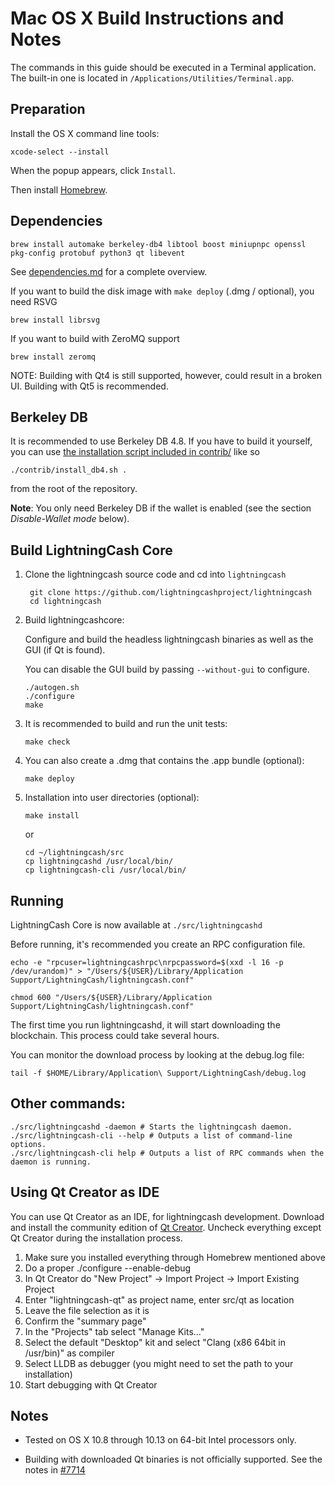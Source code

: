 Mac OS X Build Instructions and Notes
====================================
The commands in this guide should be executed in a Terminal application.
The built-in one is located in `/Applications/Utilities/Terminal.app`.

Preparation
-----------
Install the OS X command line tools:

`xcode-select --install`

When the popup appears, click `Install`.

Then install [Homebrew](https://brew.sh).

Dependencies
----------------------

    brew install automake berkeley-db4 libtool boost miniupnpc openssl pkg-config protobuf python3 qt libevent

See [dependencies.md](dependencies.md) for a complete overview.

If you want to build the disk image with `make deploy` (.dmg / optional), you need RSVG

    brew install librsvg

If you want to build with ZeroMQ support
    
    brew install zeromq

NOTE: Building with Qt4 is still supported, however, could result in a broken UI. Building with Qt5 is recommended.

Berkeley DB
-----------
It is recommended to use Berkeley DB 4.8. If you have to build it yourself,
you can use [the installation script included in contrib/](/contrib/install_db4.sh)
like so

```shell
./contrib/install_db4.sh .
```

from the root of the repository.

**Note**: You only need Berkeley DB if the wallet is enabled (see the section *Disable-Wallet mode* below).

Build LightningCash Core
------------------------

1. Clone the lightningcash source code and cd into `lightningcash`

        git clone https://github.com/lightningcashproject/lightningcash
        cd lightningcash

2.  Build lightningcashcore:

    Configure and build the headless lightningcash binaries as well as the GUI (if Qt is found).

    You can disable the GUI build by passing `--without-gui` to configure.

        ./autogen.sh
        ./configure
        make

3.  It is recommended to build and run the unit tests:

        make check

4.  You can also create a .dmg that contains the .app bundle (optional):

        make deploy

5.  Installation into user directories (optional):

        make install

    or

        cd ~/lightningcash/src
        cp lightningcashd /usr/local/bin/
        cp lightningcash-cli /usr/local/bin/

Running
-------

LightningCash Core is now available at `./src/lightningcashd`

Before running, it's recommended you create an RPC configuration file.

    echo -e "rpcuser=lightningcashrpc\nrpcpassword=$(xxd -l 16 -p /dev/urandom)" > "/Users/${USER}/Library/Application Support/LightningCash/lightningcash.conf"

    chmod 600 "/Users/${USER}/Library/Application Support/LightningCash/lightningcash.conf"

The first time you run lightningcashd, it will start downloading the blockchain. This process could take several hours.

You can monitor the download process by looking at the debug.log file:

    tail -f $HOME/Library/Application\ Support/LightningCash/debug.log

Other commands:
-------

    ./src/lightningcashd -daemon # Starts the lightningcash daemon.
    ./src/lightningcash-cli --help # Outputs a list of command-line options.
    ./src/lightningcash-cli help # Outputs a list of RPC commands when the daemon is running.

Using Qt Creator as IDE
------------------------
You can use Qt Creator as an IDE, for lightningcash development.
Download and install the community edition of [Qt Creator](https://www.qt.io/download/).
Uncheck everything except Qt Creator during the installation process.

1. Make sure you installed everything through Homebrew mentioned above
2. Do a proper ./configure --enable-debug
3. In Qt Creator do "New Project" -> Import Project -> Import Existing Project
4. Enter "lightningcash-qt" as project name, enter src/qt as location
5. Leave the file selection as it is
6. Confirm the "summary page"
7. In the "Projects" tab select "Manage Kits..."
8. Select the default "Desktop" kit and select "Clang (x86 64bit in /usr/bin)" as compiler
9. Select LLDB as debugger (you might need to set the path to your installation)
10. Start debugging with Qt Creator

Notes
-----

* Tested on OS X 10.8 through 10.13 on 64-bit Intel processors only.

* Building with downloaded Qt binaries is not officially supported. See the notes in [#7714](https://github.com/bitcoin/bitcoin/issues/7714)
